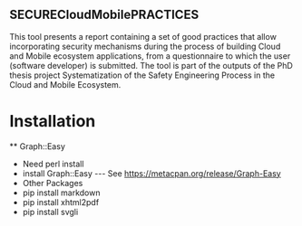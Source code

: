 ## SECURECloudMobilePRACTICES
This tool presents a report containing a set of good practices that allow incorporating security
mechanisms during the process of building Cloud and Mobile ecosystem applications, from a questionnaire
to which the user (software developer) is submitted. The tool is part of the outputs of the PhD thesis 
project Systematization of the Safety Engineering Process in the Cloud and Mobile Ecosystem.

# Installation
 ** Graph::Easy
  * Need perl install
  * install Graph::Easy --- See https://metacpan.org/release/Graph-Easy
 * Other Packages
  * pip install markdown
  * pip install xhtml2pdf
  * pip install svgli
